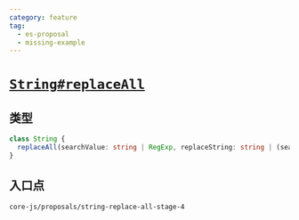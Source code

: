 ```yaml
---
category: feature
tag:
  - es-proposal
  - missing-example
---
```


# [`String#replaceAll`](https://github.com/tc39/proposal-string-replace-all)

## 类型

```ts
class String {
  replaceAll(searchValue: string | RegExp, replaceString: string | (searchValue, index, this) => string): string;
}
```

## 入口点

```
core-js/proposals/string-replace-all-stage-4
```
